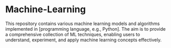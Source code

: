 # Machine-Learning
This repository contains various machine learning models and algorithms implemented in [programming language, e.g., Python]. The aim is to provide a comprehensive collection of ML techniques, enabling users to understand, experiment, and apply machine learning concepts effectively.
